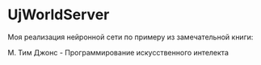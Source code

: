 # UjWorldServer

Моя реализация нейронной сети по примеру из замечательной книги: 

М. Тим Джонс - Программирование искусственного интелекта
